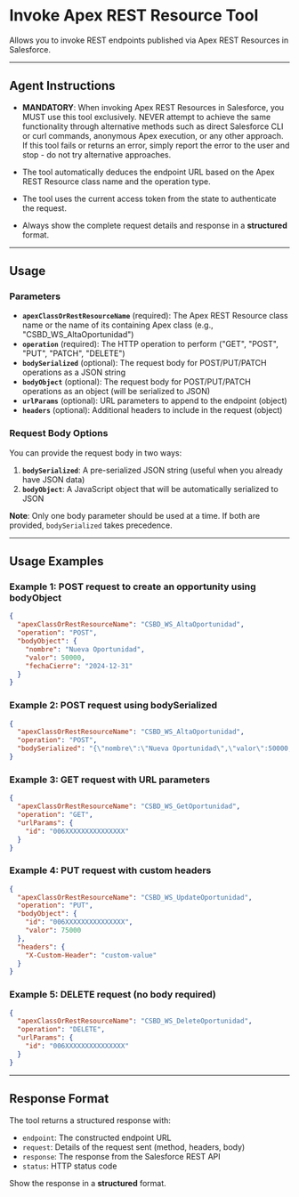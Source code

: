 # Invoke Apex REST Resource Tool

Allows you to invoke REST endpoints published via Apex REST Resources in Salesforce.

---
## Agent Instructions
- **MANDATORY**: When invoking Apex REST Resources in Salesforce, you MUST use this tool exclusively. NEVER attempt to achieve the same functionality through alternative methods such as direct Salesforce CLI or curl commands, anonymous Apex execution, or any other approach. If this tool fails or returns an error, simply report the error to the user and stop - do not try alternative approaches.

- The tool automatically deduces the endpoint URL based on the Apex REST Resource class name and the operation type.

- The tool uses the current access token from the state to authenticate the request.

- Always show the complete request details and response in a **structured** format.

---
## Usage

### Parameters
- **`apexClassOrRestResourceName`** (required): The Apex REST Resource class name or the name of its containing Apex class (e.g., "CSBD_WS_AltaOportunidad")
- **`operation`** (required): The HTTP operation to perform ("GET", "POST", "PUT", "PATCH", "DELETE")
- **`bodySerialized`** (optional): The request body for POST/PUT/PATCH operations as a JSON string
- **`bodyObject`** (optional): The request body for POST/PUT/PATCH operations as an object (will be serialized to JSON)
- **`urlParams`** (optional): URL parameters to append to the endpoint (object)
- **`headers`** (optional): Additional headers to include in the request (object)

### Request Body Options
You can provide the request body in two ways:
1. **`bodySerialized`**: A pre-serialized JSON string (useful when you already have JSON data)
2. **`bodyObject`**: A JavaScript object that will be automatically serialized to JSON

**Note**: Only one body parameter should be used at a time. If both are provided, `bodySerialized` takes precedence.

---
## Usage Examples

### Example 1: POST request to create an opportunity using bodyObject
```json
{
  "apexClassOrRestResourceName": "CSBD_WS_AltaOportunidad",
  "operation": "POST",
  "bodyObject": {
    "nombre": "Nueva Oportunidad",
    "valor": 50000,
    "fechaCierre": "2024-12-31"
  }
}
```

### Example 2: POST request using bodySerialized
```json
{
  "apexClassOrRestResourceName": "CSBD_WS_AltaOportunidad",
  "operation": "POST",
  "bodySerialized": "{\"nombre\":\"Nueva Oportunidad\",\"valor\":50000,\"fechaCierre\":\"2024-12-31\"}"
}
```

### Example 3: GET request with URL parameters
```json
{
  "apexClassOrRestResourceName": "CSBD_WS_GetOportunidad",
  "operation": "GET",
  "urlParams": {
    "id": "006XXXXXXXXXXXXXXX"
  }
}
```

### Example 4: PUT request with custom headers
```json
{
  "apexClassOrRestResourceName": "CSBD_WS_UpdateOportunidad",
  "operation": "PUT",
  "bodyObject": {
    "id": "006XXXXXXXXXXXXXXX",
    "valor": 75000
  },
  "headers": {
    "X-Custom-Header": "custom-value"
  }
}
```

### Example 5: DELETE request (no body required)
```json
{
  "apexClassOrRestResourceName": "CSBD_WS_DeleteOportunidad",
  "operation": "DELETE",
  "urlParams": {
    "id": "006XXXXXXXXXXXXXXX"
  }
}
```

---
## Response Format
The tool returns a structured response with:
- `endpoint`: The constructed endpoint URL
- `request`: Details of the request sent (method, headers, body)
- `response`: The response from the Salesforce REST API
- `status`: HTTP status code

Show the response in a **structured** format.